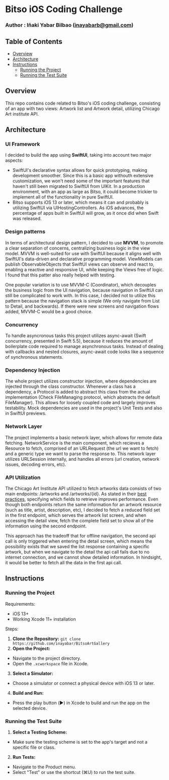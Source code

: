 # Bitso iOS Coding Challenge

### Author : Iñaki Yabar Bilbao (inayabarb@gmail.com)

## Table of Contents

- [Overview](#overview)
- [Architecture](#architecture)
- [Instructions](#instructions)
  - [Running the Project](#running-the-project)
  - [Running the Test Suite](#running-the-test-suite)

    
## Overview

This repo contains code related to Bitso's iOS coding challenge, consisting of an app with two views: Artwork list and Artwork detail, utilizing Chicago Art institute API. 

## Architecture

### UI Framework
I decided to build the app using **SwiftUI**, taking into account two major aspects: 
- SwiftUI's declarative syntax allows for quick prototyping, making development smoother. Since this is a basic app withouth extensive customization, we won't need some of the important features that haven't still been migrated to SwiftUI from UIKit. In a production environment, with an app as large as Bitso, it could become trickier to implement all of the functionality in pure SwiftUI.
- Bitso supports iOS 13 or later, which means it can and probably is utilizing SwiftUI via UIHostingControllers. As iOS advances, the percentage of apps built in SwiftUI will grow, as it once did when Swift was released.

### Design patterns
In terms of architectural design pattern, I decided to use **MVVM**, to promote a clear separation of concerns, centralizing business logic in the view model. MVVM is well-suited for use with SwiftUI because it aligns well with SwiftUI's data-driven and declarative programming model. ViewModels can publish ObservableObjects that SwiftUI views can observe and react to, enabling a reactive and responsive UI, while keeping the Views free of logic. I found that this patter also really helped with testing.

One popular variation is to use MVVM-C (Coordinator), which decouples the business logic from the UI navigation, because navigation in SwiftUI can still be complicated to work with. In this case, I decided not to utilize this pattern because the navigation stack is simple (We only navigate from List to Detail, and backwards). If there were new screens and navigation flows added, MVVM-C would be a good choice.

### Concurrency 
To handle asyncronous tasks this project utilizes async-await (Swift concurrency, presented in Swift 5.5), because it reduces the amount of boilerplate code required to manage asynchronous tasks. Instead of dealing with callbacks and nested closures, async-await code looks like a sequence of synchronous statements.

### Dependency Injection
The whole project utilizes constructor injection, where dependencies are injected through the class constructor. Whenever a class has a dependency, a Protocol is added to abstract this class from the actual implementation (Check FileManaging protocol, which abstracts the default FileManager). This allows for loosely coupled code and largely improves testability. Mock dependencies are used in the project's Unit Tests and also in SwiftUI previews. 

### Network Layer
The project implements a basic network layer, which allows for remote data fetching. NetworkService is the main component, which recieves a Resource to fetch, comprised of an URLRequest (the url we want to fetch) and a generic type we want to parse the response to. This network layer utilizes URLSession internally, and handles all errors (url creation, network issues, decoding errors, etc). 

### API Utilization
The Chicago Art Institute API utilized to fetch artworks data consists of two main endpoints: /artworks and /artworks/{id}. As stated in their [best practices](https://api.artic.edu/docs/#best-practices), specifying which fields to retrieve improves performance. Even though both endpoints return the same information for an artwork resource (such as title, artist, description, etc), I decided to fetch a reduced field set in the first endpoint, which serves the artwork list screen, and when accessing the detail view, fetch the complete field set to show all of the information using the second endpoint. 

This approach has the tradeoff that for offline navigation, the second api call is only triggered when entering the detail screen, which means the possibility exists that we saved the list response containing a specific artwork, but when we navigate to the detail the api call fails due to no internet connection, and we cannot show detailed information. In hindsight, it would be better to fetch all the data in the first api call.


## Instructions

### Running the Project

Requirements:
- iOS 13+
- Working Xcode 11+ installation

Steps:
1. **Clone the Repository:** ```git clone https://github.com/inayabar/BitsoArtGallery```
2. **Open the Project:**
- Navigate to the project directory.
- Open the `.xcworkspace` file in Xcode.
3. **Select a Simulator:**
- Choose a simulator or connect a physical device with iOS 13 or later.

4. **Build and Run:**
- Press the play button (▶️) in Xcode to build and run the app on the selected device.

### Running the Test Suite

1. **Select a Testing Scheme:**
- Make sure the testing scheme is set to the app's target and not a specific file or class.

2. **Run Tests:**
- Navigate to the Product menu.
- Select "Test" or use the shortcut (⌘U) to run the test suite.





